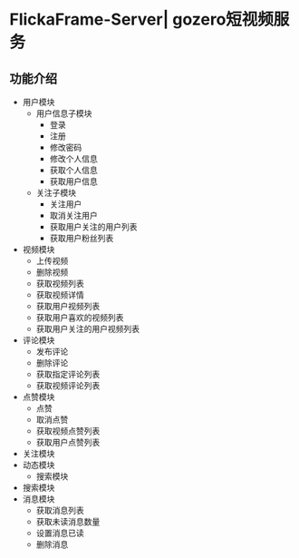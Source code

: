 # FlickaFrame-Server| gozero短视频服务

## 功能介绍

- 用户模块 
  - 用户信息子模块
    - 登录
    - 注册
    - 修改密码
    - 修改个人信息
    - 获取个人信息
    - 获取用户信息
  - 关注子模块
    - 关注用户
    - 取消关注用户
    - 获取用户关注的用户列表
    - 获取用户粉丝列表
- 视频模块
  - 上传视频
  - 删除视频
  - 获取视频列表
  - 获取视频详情
  - 获取用户视频列表
  - 获取用户喜欢的视频列表
  - 获取用户关注的用户视频列表
- 评论模块
  - 发布评论
  - 删除评论
  - 获取指定评论列表
  - 获取视频评论列表
- 点赞模块
  - 点赞
  - 取消点赞
  - 获取视频点赞列表
  - 获取用户点赞列表
- 关注模块
- 动态模块
  - 搜索模块
- 搜索模块
- 消息模块
  - 获取消息列表
  - 获取未读消息数量
  - 设置消息已读
  - 删除消息

